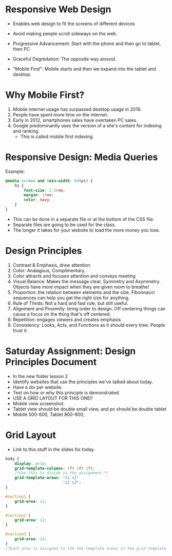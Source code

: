 # Responsive Web Design
* Enables web design to fit the screens of different devices 
* Avoid making people scroll sideways on the web. 

* Progressive Advancement: Start with the phone and then go to tablet, then PC

* Graceful Degredation: The opposite way around. 

* "Mobile First": Mobile starts and then we expand into the tablet and desktop. 

# Why Mobile First? 
1. Mobile internet usage has surpassed desktop usage in 2016. 
2. People have spent more time on the internet. 
3. Early in 2012, smartphones sales have overtaken PC sales. 
4. Google predominantly uses the version of a site's content for indexing and ranking. 
    * This is called mobile first indexing. 

# Responsive Design: Media Queries
Example: 
```css
@media screen and (min-width: 640px) {
    h1 {
        font-size: 2.5rem; 
        margin: 1rem; 
        color: navy; 
    }
}
```
* This can be done in a separate file or at the bottom of the CSS file. 
* Separate files are going to be used for the class. 
* The longer it takes for your website to load the more money you lose. 

# Design Principles
1. Contrast & Emphasis, draw attention. 
2. Color: Analagous, Complimentary. 
3. Color attracts and focuses attention and conveys meeting
4. Visual Balance: Makes the message clear, Symmetry and Asymmetry. Objects have more impact when they are given room to breathe!
5. Proportion: the relation between elements and the size. Fibonnacci sequences can help you get the right size for anything. 
6. Rule of Thirds: Not a hard and fast rule, but still useful. 
7. Alignment and Proximity: bring order to design. Off centering things can cause a focus on the thing that's off centered. 
8. Repetition: engages viewers and creates emphasis. 
9. Consistency: Looks, Acts, and Functions as it should every time. People trust it. 

# Saturday Assignment: Design Principles Document
* In the new folder lesson 2
* Identify websites that use the principles we've talked about today. 
* Have a div per website. 
* Text on how or why this principle is demonstrated. 
* USE A GRID LAYOUT FOR THIS ONE!!
* Mobile view screenshot. 
* Tablet view should be double small view, and pc should be double tablet
* Mobile 500-600, Tablet 800-900, 

# Grid Layout
* Link to this stuff in the slides for today. 
```css 
body {
    display: grid; 
    grid-template-columns: 1fr 1fr 1fr;
    /*Use this to divide in the assignment.*/
    grid-template-areas: "s1 s1"
                         "s2 s3"; 
}

#section1 {
    grid-area: s1; 
}

#section2 {
    grid-area: s2; 
}

#section3 {
    grid-area: s3; 
}
/*Each area is assigned to the the template areas in the grid template areas*/
```